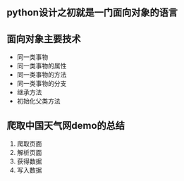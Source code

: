 ## python设计之初就是一门面向对象的语言
## 面向对象主要技术
+ 同一类事物
+ 同一类事物的属性
+ 同一类事物的方法
+ 同一类事物的分支
+ 继承方法
+ 初始化父类方法
## 爬取中国天气网demo的总结
1. 爬取页面
2. 解析页面
3. 获得数据
4. 写入数据
